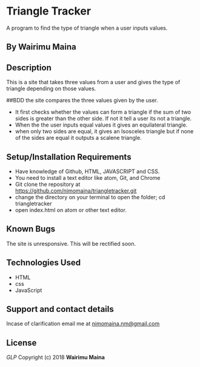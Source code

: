 # Triangle Tracker
 A program to find the type of triangle when a user inputs values.
## By **Wairimu Maina**
## Description
This is a site that takes three values from a user and gives the type of triangle depending on those values.

##BDD
the site compares the three values given by the user.
* It first checks whether the values can form a triangle if the sum of two sides is greater than the other side. If not it tell a user its not a triangle.
* When the the user inputs equal values it gives an equilateral triangle.
* when only two sides are equal, it gives an Isosceles triangle but if none of the sides are equal it outputs a scalene triangle.

## Setup/Installation Requirements
* Have knowledge of Github, HTML, JAVASCRIPT and CSS.
* You need to install a text editor like atom, Git, and Chrome
* Git clone the repository at https://github.com/nimomaina/triangletracker.git
* change the directory on your terminal to open the folder; cd triangletracker
* open index.html on atom or other text editor.
## Known Bugs
The site is unresponsive. This will be rectified soon.
## Technologies Used
* HTML
* css
* JavaScript
## Support and contact details
Incase of clarification email me at nimomaina.nm@gmail.com
## License
*GLP*
Copyright (c) 2018 **Wairimu Maina**
